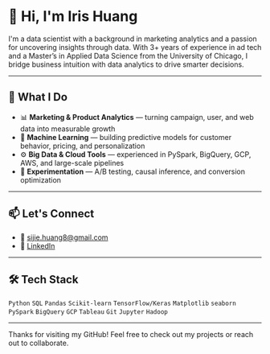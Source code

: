 # 👋 Hi, I'm Iris Huang

I'm a data scientist with a background in marketing analytics and a passion for uncovering insights through data. With 3+ years of experience in ad tech and a Master’s in Applied Data Science from the University of Chicago, I bridge business intuition with data analytics to drive smarter decisions.

---

## 🧠 What I Do

- 📊 **Marketing & Product Analytics** — turning campaign, user, and web data into measurable growth
- 🤖 **Machine Learning** — building predictive models for customer behavior, pricing, and personalization
- ⚙️ **Big Data & Cloud Tools** — experienced in PySpark, BigQuery, GCP, AWS, and large-scale pipelines
- 🎯 **Experimentation** — A/B testing, causal inference, and conversion optimization
  
---

## 📫 Let's Connect

- 📧 sijie.huang8@gmail.com  
- 🔗 [LinkedIn](https://www.linkedin.com/in/sijie-iris-huang/)

---

## 🛠 Tech Stack

`Python` `SQL` `Pandas` `Scikit-learn` `TensorFlow/Keras` `Matplotlib` `seaborn` 
`PySpark` `BigQuery` `GCP` `Tableau` `Git` `Jupyter`  `Hadoop`

---

Thanks for visiting my GitHub! Feel free to check out my projects or reach out to collaborate.
